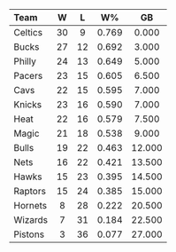 | Team                             |  W  |  L  |  W%   |   GB   |
|:---------------------------------|:---:|:---:|:-----:|:------:|
| [](/r/bostonceltics) Celtics     | 30  |  9  | 0.769 | 0.000  |
| [](/r/mkebucks) Bucks            | 27  | 12  | 0.692 | 3.000  |
| [](/r/sixers) Philly             | 24  | 13  | 0.649 | 5.000  |
| [](/r/pacers) Pacers             | 23  | 15  | 0.605 | 6.500  |
| [](/r/clevelandcavs) Cavs        | 22  | 15  | 0.595 | 7.000  |
| [](/r/nyknicks) Knicks           | 23  | 16  | 0.590 | 7.000  |
| [](/r/heat) Heat                 | 22  | 16  | 0.579 | 7.500  |
| [](/r/orlandomagic) Magic        | 21  | 18  | 0.538 | 9.000  |
| [](/r/chicagobulls) Bulls        | 19  | 22  | 0.463 | 12.000 |
| [](/r/gonets) Nets               | 16  | 22  | 0.421 | 13.500 |
| [](/r/atlantahawks) Hawks        | 15  | 23  | 0.395 | 14.500 |
| [](/r/torontoraptors) Raptors    | 15  | 24  | 0.385 | 15.000 |
| [](/r/charlottehornets) Hornets  |  8  | 28  | 0.222 | 20.500 |
| [](/r/washingtonwizards) Wizards |  7  | 31  | 0.184 | 22.500 |
| [](/r/detroitpistons) Pistons    |  3  | 36  | 0.077 | 27.000 |